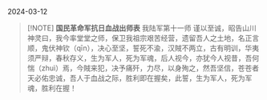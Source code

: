 2024-03-12


> [!NOTE] **国民革命军抗日血战出师表**
> 我陆军第十一师 谨以至诚，昭告山川神灵曰，我今率堂堂之师，保卫我祖宗艰苦经营，遗留吾人之土地，名正言顺，鬼伏神钦（qīn），决心至坚，誓死不渝，汉賊不两立，古有明训，华夷须严辩，春秋存义，生为军人，死为军魂，后人视今，亦犹今人视昔，吾何惴（zhuì）焉，今賊来犯，决予痛歼，力尽，以身殉之，然吾坚信，苍苍者天必佑忠诚，吾人于血战之际，胜利即在握矣，此誓，生为军人，死为军魂，胜利在握！
